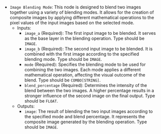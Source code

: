 - `Image Blending Mode`: This node is designed to blend two images together using a variety of blending modes. It allows for the creation of composite images by applying different mathematical operations to the pixel values of the input images based on the selected mode.
    - Inputs:
        - `image_a` (Required): The first input image to be blended. It serves as the base layer in the blending operation. Type should be `IMAGE`.
        - `image_b` (Required): The second input image to be blended. It is combined with the first image according to the specified blending mode. Type should be `IMAGE`.
        - `mode` (Required): Specifies the blending mode to be used for combining the two images. Each mode applies a different mathematical operation, affecting the visual outcome of the blend. Type should be `COMBO[STRING]`.
        - `blend_percentage` (Required): Determines the intensity of the blend between the two images. A higher percentage results in a stronger influence of the second image on the final output. Type should be `FLOAT`.
    - Outputs:
        - `image`: The result of blending the two input images according to the specified mode and blend percentage. It represents the composite image generated by the blending operation. Type should be `IMAGE`.
